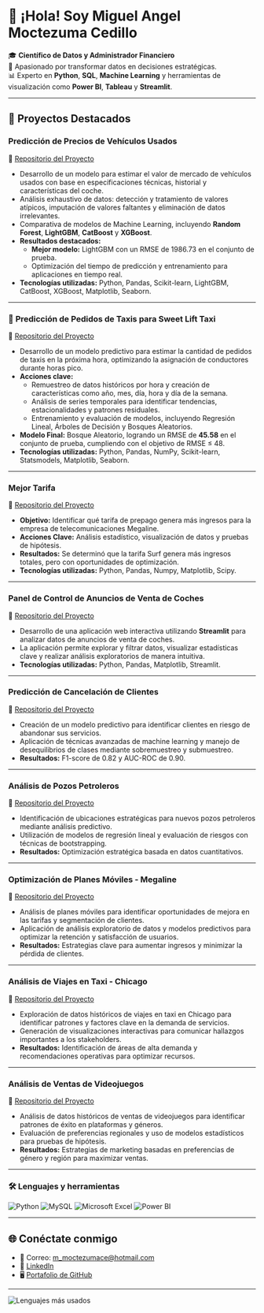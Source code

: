 # 👋 ¡Hola! Soy Miguel Angel Moctezuma Cedillo

🎓 **Científico de Datos y Administrador Financiero**  
🚀 Apasionado por transformar datos en decisiones estratégicas.  
📊 Experto en **Python**, **SQL**, **Machine Learning** y herramientas de visualización como **Power BI**, **Tableau** y **Streamlit**.  

---

## 🌟 **Proyectos Destacados**

### **Predicción de Precios de Vehículos Usados**  
📍 [Repositorio del Proyecto](https://github.com/MiguelMoc1/prediccion-precio-vehiculos)  
- Desarrollo de un modelo para estimar el valor de mercado de vehículos usados con base en especificaciones técnicas, historial y características del coche.  
- Análisis exhaustivo de datos: detección y tratamiento de valores atípicos, imputación de valores faltantes y eliminación de datos irrelevantes.  
- Comparativa de modelos de Machine Learning, incluyendo **Random Forest**, **LightGBM**, **CatBoost** y **XGBoost**.
- **Resultados destacados:**  
  - **Mejor modelo:** LightGBM con un RMSE de 1986.73 en el conjunto de prueba.  
  - Optimización del tiempo de predicción y entrenamiento para aplicaciones en tiempo real.  
- **Tecnologías utilizadas:** Python, Pandas, Scikit-learn, LightGBM, CatBoost, XGBoost, Matplotlib, Seaborn.

---

### 🚕 **Predicción de Pedidos de Taxis para Sweet Lift Taxi**  
📍 [Repositorio del Proyecto](https://github.com/MiguelMoc1/sweet-lift-taxi-prediction)  
- Desarrollo de un modelo predictivo para estimar la cantidad de pedidos de taxis en la próxima hora, optimizando la asignación de conductores durante horas pico.  
- **Acciones clave:**  
  - Remuestreo de datos históricos por hora y creación de características como año, mes, día, hora y día de la semana.  
  - Análisis de series temporales para identificar tendencias, estacionalidades y patrones residuales.  
  - Entrenamiento y evaluación de modelos, incluyendo Regresión Lineal, Árboles de Decisión y Bosques Aleatorios.  
- **Modelo Final:** Bosque Aleatorio, logrando un RMSE de **45.58** en el conjunto de prueba, cumpliendo con el objetivo de RMSE ≤ 48.  
- **Tecnologías utilizadas:** Python, Pandas, NumPy, Scikit-learn, Statsmodels, Matplotlib, Seaborn.  

---


### **Mejor Tarifa**  
📍 [Repositorio del Proyecto](https://github.com/MiguelMoc1/mejor-tarifa)  
- **Objetivo:** Identificar qué tarifa de prepago genera más ingresos para la empresa de telecomunicaciones Megaline.  
- **Acciones Clave:** Análisis estadístico, visualización de datos y pruebas de hipótesis.  
- **Resultados:** Se determinó que la tarifa Surf genera más ingresos totales, pero con oportunidades de optimización.  
- **Tecnologías utilizadas:** Python, Pandas, Numpy, Matplotlib, Scipy.

---

### **Panel de Control de Anuncios de Venta de Coches**  
📍 [Repositorio del Proyecto](https://github.com/MiguelMoc1/car-sales-dashboard)  
- Desarrollo de una aplicación web interactiva utilizando **Streamlit** para analizar datos de anuncios de venta de coches.  
- La aplicación permite explorar y filtrar datos, visualizar estadísticas clave y realizar análisis exploratorios de manera intuitiva.  
- **Tecnologías utilizadas:** Python, Pandas, Matplotlib, Streamlit.

---

### **Predicción de Cancelación de Clientes**  
📍 [Repositorio del Proyecto](https://github.com/MiguelMoc1/BetaBankprediction)  
- Creación de un modelo predictivo para identificar clientes en riesgo de abandonar sus servicios.  
- Aplicación de técnicas avanzadas de machine learning y manejo de desequilibrios de clases mediante sobremuestreo y submuestreo.  
- **Resultados:** F1-score de 0.82 y AUC-ROC de 0.90.  

---

### **Análisis de Pozos Petroleros**  
📍 [Repositorio del Proyecto](https://github.com/MiguelMoc1/200_oil_wells_project)  
- Identificación de ubicaciones estratégicas para nuevos pozos petroleros mediante análisis predictivo.  
- Utilización de modelos de regresión lineal y evaluación de riesgos con técnicas de bootstrapping.  
- **Resultados:** Optimización estratégica basada en datos cuantitativos.  

---

### **Optimización de Planes Móviles - Megaline**  
📍 [Repositorio del Proyecto](https://github.com/MiguelMoc1/megaline-plan-optimization)  
- Análisis de planes móviles para identificar oportunidades de mejora en las tarifas y segmentación de clientes.  
- Aplicación de análisis exploratorio de datos y modelos predictivos para optimizar la retención y satisfacción de usuarios.  
- **Resultados:** Estrategias clave para aumentar ingresos y minimizar la pérdida de clientes.  

---

### **Análisis de Viajes en Taxi - Chicago**  
📍 [Repositorio del Proyecto](https://github.com/MiguelMoc1/taxi-chicago-analysis)  
- Exploración de datos históricos de viajes en taxi en Chicago para identificar patrones y factores clave en la demanda de servicios.  
- Generación de visualizaciones interactivas para comunicar hallazgos importantes a los stakeholders.  
- **Resultados:** Identificación de áreas de alta demanda y recomendaciones operativas para optimizar recursos.  

---

### **Análisis de Ventas de Videojuegos**  
📍 [Repositorio del Proyecto](https://github.com/MiguelMoc1/videogames-sales-analysis)  
- Análisis de datos históricos de ventas de videojuegos para identificar patrones de éxito en plataformas y géneros.  
- Evaluación de preferencias regionales y uso de modelos estadísticos para pruebas de hipótesis.  
- **Resultados:** Estrategias de marketing basadas en preferencias de género y región para maximizar ventas.  

---

### 🛠️ **Lenguajes y herramientas**  
![Python](https://img.shields.io/badge/-Python-3776AB?style=for-the-badge&logo=python&logoColor=white)
![MySQL](https://img.shields.io/badge/-MySQL-4479A1?style=for-the-badge&logo=mysql&logoColor=white)
![Microsoft Excel](https://img.shields.io/badge/-Microsoft%20Excel-217346?style=for-the-badge&logo=microsoft-excel&logoColor=white)
![Power BI](https://img.shields.io/badge/-Power%20BI-F2C811?style=for-the-badge&logo=power-bi&logoColor=black)

---

## 🌐 **Conéctate conmigo**
- 📧 Correo: [m_moctezumace@hotmail.com](mailto:m_moctezumace@hotmail.com)  
- 💼 [LinkedIn](https://www.linkedin.com/in/miguel-angel-moctezuma-cedillo-967248291/)  
- 🖥️ [Portafolio de GitHub](https://github.com/MiguelMoc1)  

---

![Lenguajes más usados](https://github-readme-stats.vercel.app/api/top-langs/?username=MiguelMoc1&layout=compact&theme=radical)  
